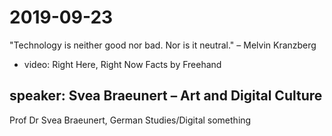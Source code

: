 # 2019-09-23

"Technology is neither good nor bad. Nor is it neutral." – Melvin Kranzberg

* video: Right Here, Right Now Facts by Freehand

## speaker: Svea Braeunert – Art and Digital Culture

Prof Dr Svea Braeunert, German Studies/Digital something
